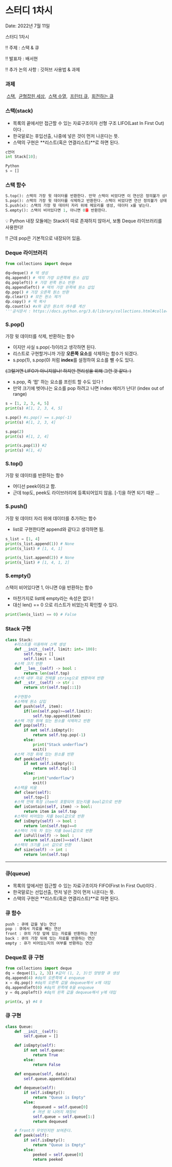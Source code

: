 # 스터디 1차시

Date: 2022년 7월 11일

스터디 1차시

‼️ 주제 : 스택  & 큐 

‼️ 발표자 : 배서현

‼️ 추가 논의 사항 : 깃허브 사용법 & 과제 

### 과제

 [스택](https://www.acmicpc.net/problem/10828),  [균형잡힌 세상](https://www.acmicpc.net/problem/4949),  [스택 수열](https://www.acmicpc.net/problem/1874),  [프린터 큐](https://www.acmicpc.net/problem/1966),  [회전하는 큐](https://www.acmicpc.net/problem/1021)

### 스택(stack)

- 목록의 끝에서만 접근할 수 있는 자료구조이자 선형 구조 LIFO(Last In First Out)이다 .
- 한국말로는 후입선출, 나중에 넣은 것이 먼저 나온다는 뜻.
- 스택의 구현은 **리스트(혹은 연결리스트)**로 하면 된다.

```python
c언어
int Stack[10];

Python
s = []
```

### 스택 함수

```python
S.top(): 스택의 가장 윗 데이터를 반환한다. 만약 스택이 비었다면 이 연산은 정의불가 상태이다.
S.pop(): 스택의 가장 윗 데이터를 삭제하고 반환한다. 스택이 비었다면 연산 정의불가 상태.
S.push(x): 스택의 가장 윗 데이터 자리 위에 메모리를 생성, 데이터 x를 넣는다.
S.empty(): 스택이 비어있다면 1, 아니면 0을 반환한다.
```

<aside>
💡 Python 내장 모듈에는 Stack이 따로 존재하지 않아서, 보통 Deque 라이브러리를 사용한다!

</aside>

‼️ 근데 pop은 기본적으로 내장되어 있음.

### Deque 라이브러리

```python
from collections import deque

dq=deque() # 덱 생성
dq.append() # 덱의 가장 오른쪽에 원소 삽입
dq.popleft() # 가장 왼쪽 원소 반환
dq.appendleft() # 덱의 가장 왼쪽에 원소 삽입
dp.pop() # 가장 오른쪽 원소 반환
dp.clear() # 모든 원소 제거
dp.copy() # 덱 복사
dp.count(x) #x와 같은 원소의 개수를 계산
'''공식문서 : https://docs.python.org/3.8/library/collections.html#collections.deque'''
```

### S.pop()

가장 윗 데이터를 삭제, 반환하는 함수

- 이지만 사실 s.pop(-1)이라고 생각하면 된다.
- 리스트로 구현할거니까 가장 **오른쪽 요소**를 삭제하는 함수가 되겠다.
- s.pop(1), s.pop(0) 처럼 **index**를 설정하여 요소를 뺄 수도 있다.

~~(그럴거면 LIFO가 아니지않나! 하지만 편리성을 위해 그런 것 같다. )~~

- s.pop, 즉 ‘팝' 하는 요소를 프린트 할 수도 있다 !
- 만약 크기에 벗어나는 요소를 pop 하려고 나면 index 에러가 난다! (index out of range)

```python
s = [1, 2, 3, 4, 5]
print(s) #[1, 2, 3, 4, 5]

s.pop() #s.pop() == s.pop(-1)
print(s) #[1, 2, 3, 4]

s.pop(2)
print(s) #[1, 2, 4]

print(s.pop(1)) #2
print(s) #[1, 4]

```

### S.top()

가장 윗 데이터를 반환하는 함수

- 어디선 peek이라고 함.
- 근데 top도, peek도 라이브러리에 등록되어있지 않음. [-1]을 하면 되기 때문 …

### S.push()

가장 윗 데이터 자리 위에 데이터를 추가하는 함수

- list로 구현한다면 append와 같다고 생각하면 됨.

```python
s_list = [1, 4]
print(s_list.append(1)) # None
print(s_list) # [1, 4, 1]

print(s_list.append(2)) # None
print(s_list) # [1, 4, 1, 2]
```

### S.empty()

스택이 비어있다면 1, 아니면 0을 반환하는 함수

- 마찬가지로 list에 empty라는 속성은 없다 !
- 대신 len() == 0 으로 리스트가 비었는지 확인할 수 있다.

```python
print(len(s_list) == 0) # False
```

### Stack 구현

```python
class Stack:
    #리스트를 이용하여 스택 생성
    def __init__(self, limit: int= 100):
        self.top = []
        self.limit = limit
    #스택 크기 반환
    def __len__(self) -> bool :
        return len(self.top)
    #스택 내부 자료 전체를 string으로 변환하여 반환
    def __str__(self) -> str :
        return str(self.top[::1])

    #구현함수
    #스택에 원소 삽입
    def push(self, item):
        if(len(self.pop)>=self.limit):
            self.top.append(item)
    #스택 가장 위에 있는 원소를 삭제하고 반환
    def pop(self):
        if not self.isEmpty():
            return self.top.pop(-1)
        else:
            print("Stack underflow")
            exit()
    #스택 가장 위에 있는 원소를 반환
    def peek(self):
        if not self.isEmpty():
            return self.top[-1]
        else:
            print("underflow")
            exit()
    #스택을 비움
    def clear(self):
        self.top=[]
    #스택 안에 특정 item이 포함되어 있는지를 bool값으로 반환
    def isContain(self, item) -> bool:
        return item in self.top
    #스택이 비어있는 지를 bool값으로 반환
    def isEmpty(self) -> bool :
        return len(self.top)==0
    #스택이 가득 차 있는 지를 bool값으로 반환
    def isFull(self) -> bool :
        return self.size()==self.limit
    #스택의 크기를 int 값으로 반환 
    def size(self) -> int :
        return len(self.top) 
```

---

### 큐(queue)

- 목록의 앞에서만 접근할 수 있는 자료구조이자 FIFO(First In First Out)이다 .
- 한국말로는 선입선출, 먼저 넣은 것이 먼저 나온다는 뜻.
- 스택의 구현은 **리스트(혹은 연결리스트)**로 하면 된다.

### 큐 함수

```python
push : 큐에 값을 넣는 연산
pop : 큐에서 자료를 빼는 연산
front : 큐의 가장 앞에 있는 자료를 반환하는 연산
back : 큐의 가장 뒤에 있는 자료를 반환하는 연산
empty : 큐가 비어있는지의 여부를 반환하는 연산
```

### Deque로 큐 구현

```python
from collections import deque
dq = deque([1, 2, 3]) #값이 (1, 2, 3)인 양방향 큐 생성
dq.append(4) #dq의 오른쪽에 4 enqueue
x = dq.pop() #dq의 오른쪽 값을 dequeue해서 x에 대입
dq.appendleft(0) #dq의 왼쪽에 0을 enqueue
y = dq.popleft() #dq의 왼쪽 값을 dequeue해서 y에 대입

print(x, y) #4 0
```

### 큐 구현

```python
class Queue:
    def __init__(self):
        self.queue = []

    def isEmpty(self):
        if not self.queue:
            return True
        else:
            return False

    def enqueue(self, data):
        self.queue.append(data)

    def dequeue(self):
        if self.isEmpty():
            return "Queue is Empty"
        else:
            dequeued = self.queue[0]
            # 꺼낸 뒤 나머지 재정비
            self.queue = self.queue[1:]
            return dequeued

    # front가 무엇인지만 보여준다.
    def peek(self):
        if self.isEmpty():
            return "Queue is Empty"
        else:
            peeked = self.queue[0]
            return peeked
```